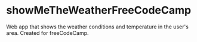 # showMeTheWeatherFreeCodeCamp
Web app that shows the weather conditions and temperature in the user's area. Created for freeCodeCamp.
